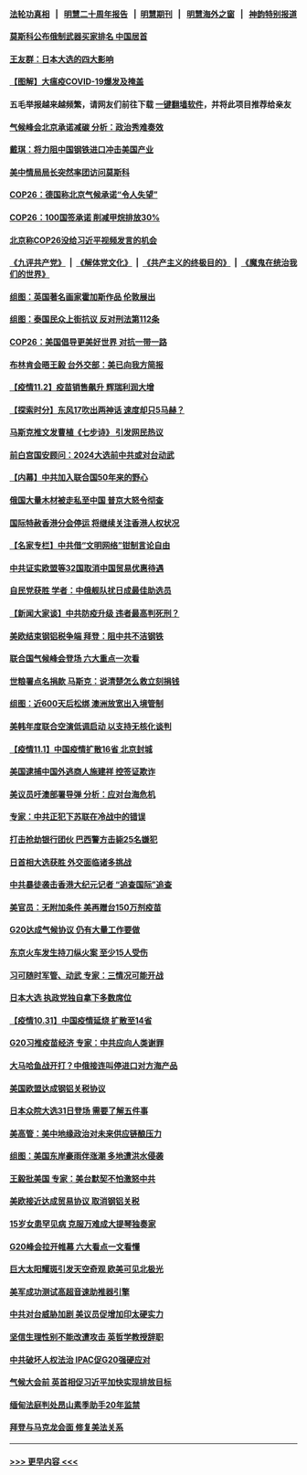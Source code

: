 #### [法轮功真相](https://github.com/gfw-breaker/truth/blob/master/README.md?t=0) &nbsp;&nbsp;|&nbsp;&nbsp; [明慧二十周年报告](https://github.com/gfw-breaker/mh-reports/blob/master/README.md?t=0) &nbsp;&nbsp;|&nbsp;&nbsp;[明慧期刊](https://github.com/gfw-breaker/mh-qikan) &nbsp;&nbsp;|&nbsp;&nbsp; [明慧海外之窗](https://github.com/gfw-breaker/mh-news/blob/master/README.md?t=0) &nbsp;&nbsp;|&nbsp;&nbsp; [神韵特别报道](https://github.com/gfw-breaker/mh-news/blob/master/shenyun.md?t=0)
#### [莫斯科公布俄制武器买家排名 中国居首](../pages/nsc418/n13348874.md?t=11031050) 
#### [王友群：日本大选的四大影响](../pages/nsc418/n13348950.md?t=11031050) 
#### [【图解】大瘟疫COVID-19爆发及掩盖](../pages/nsc418/n13348808.md?t=11031050) 
#### 五毛举报越来越频繁，请网友们前往下载 [一键翻墙软件](https://github.com/gfw-breaker/ssr-accounts)，并将此项目推荐给亲友
#### [气候峰会北京承诺减碳 分析：政治秀难奏效](../pages/nsc418/n13348241.md?t=11031050) 
#### [戴琪：将力阻中国钢铁进口冲击美国产业](../pages/nsc418/n13348766.md?t=11031050) 
#### [美中情局局长突然率团访问莫斯科](../pages/nsc418/n13348577.md?t=11031050) 
#### [COP26：德国称北京气候承诺“令人失望”](../pages/nsc418/n13348496.md?t=11031050) 
#### [COP26：100国签承诺 削减甲烷排放30%](../pages/nsc418/n13348529.md?t=11031050) 
#### [北京称COP26没给习近平视频发言的机会](../pages/nsc418/n13348336.md?t=11031050) 
#### [《九评共产党》](https://github.com/begood0513/9ping.md/blob/master/README.md) &nbsp;|&nbsp; [《解体党文化》](../../../../jtdwh.md/blob/master/README.md)  &nbsp;|&nbsp; [《共产主义的终极目的》](../../../../gczydzjmd.md/blob/master/README.md) &nbsp;|&nbsp; [《魔鬼在统治我们的世界》](../../../../mgztzwmdsj.md/blob/master/README.md) 
#### [组图：英国著名画家霍加斯作品 伦敦展出](../pages/nsc418/n13347565.md?t=11031050) 
#### [组图：泰国民众上街抗议 反对刑法第112条](../pages/nsc418/n13347886.md?t=11031050) 
#### [COP26：美国倡导更美好世界 对抗一带一路](../pages/nsc418/n13348076.md?t=11031050) 
#### [布林肯会晤王毅 台外交部：美已向我方简报](../pages/nsc418/n13348000.md?t=11031050) 
#### [【疫情11.2】疫苗销售飙升 辉瑞利润大增](../pages/nsc418/n13347423.md?t=11031050) 
#### [【探索时分】东风17吹出两神话 速度却只5马赫？](../pages/nsc418/n13346333.md?t=11031050) 
#### [马斯克推文发曹植《七步诗》 引发网民热议](../pages/nsc418/n13347485.md?t=11031050) 
#### [前白宫国安顾问：2024大选前中共或对台动武](../pages/nsc418/n13346728.md?t=11031050) 
#### [【内幕】中共加入联合国50年来的野心](../pages/nsc418/n13346043.md?t=11031050) 
#### [俄国大量木材被走私至中国 普京大怒令彻查](../pages/nsc418/n13346326.md?t=11031050) 
#### [国际特赦香港分会停运 将继续关注香港人权状况](../pages/nsc418/n13346542.md?t=11031050) 
#### [【名家专栏】中共借“文明网络”钳制言论自由](../pages/nsc418/n13345291.md?t=11031050) 
#### [中共证实欧盟等32国取消中国贸易优惠待遇](../pages/nsc418/n13345975.md?t=11031050) 
#### [自民党获胜 学者：中俄舰队扰日成最佳助选员](../pages/nsc418/n13345375.md?t=11031050) 
#### [【新闻大家谈】中共防疫升级 违者最高判死刑？](../pages/nsc418/n13345290.md?t=11031050) 
#### [美欧结束钢铝税争端 拜登：阻中共不洁钢铁](../pages/nsc418/n13345197.md?t=11031050) 
#### [联合国气候峰会登场 六大重点一次看](../pages/nsc418/n13345351.md?t=11031050) 
#### [世粮署点名捐款 马斯克：说清楚怎么救立刻捐钱](../pages/nsc418/n13345247.md?t=11031050) 
#### [组图：近600天后松绑 澳洲放宽出入境管制](../pages/nsc418/n13345072.md?t=11031050) 
#### [美韩年度联合空演低调启动 以支持无核化谈判](../pages/nsc418/n13344862.md?t=11031050) 
#### [【疫情11.1】中国疫情扩散16省 北京封城](../pages/nsc418/n13344723.md?t=11031050) 
#### [美国逮捕中国外逃商人施建祥 控签证欺诈](../pages/nsc418/n13344607.md?t=11031050) 
#### [美议员吁澳部署导弹 分析：应对台海危机](../pages/nsc418/n13344269.md?t=11031050) 
#### [专家：中共正犯下苏联在冷战中的错误](../pages/nsc418/n13344270.md?t=11031050) 
#### [打击抢劫银行团伙 巴西警方击毙25名嫌犯](../pages/nsc418/n13343849.md?t=11031050) 
#### [日首相大选获胜 外交面临诸多挑战](../pages/nsc418/n13343621.md?t=11031050) 
#### [中共暴徒袭击香港大纪元记者 “追查国际”追查](../pages/nsc418/n13343404.md?t=11031050) 
#### [美官员：无附加条件 美再赠台150万剂疫苗](../pages/nsc418/n13343364.md?t=11031050) 
#### [G20达成气候协议 仍有大量工作要做](../pages/nsc418/n13343164.md?t=11031050) 
#### [东京火车发生持刀纵火案 至少15人受伤](../pages/nsc418/n13343136.md?t=11031050) 
#### [习可随时军管、动武  专家：三情况可能开战](../pages/nsc418/n13343061.md?t=11031050) 
#### [日本大选 执政党独自拿下多数席位](../pages/nsc418/n13342997.md?t=11031050) 
#### [【疫情10.31】中国疫情延烧 扩散至14省](../pages/nsc418/n13342696.md?t=11031050) 
#### [G20习推疫苗经济 专家：中共应向人类谢罪](../pages/nsc418/n13341857.md?t=11031050) 
#### [大马哈鱼战开打？中俄接连叫停进口对方海产品](../pages/nsc418/n13341860.md?t=11031050) 
#### [美国欧盟达成钢铝关税协议](../pages/nsc418/n13341903.md?t=11031050) 
#### [日本众院大选31日登场 需要了解五件事](../pages/nsc418/n13341699.md?t=11031050) 
#### [美高管：美中地缘政治对未来供应链酿压力](../pages/nsc418/n13341619.md?t=11031050) 
#### [组图：美国东岸豪雨伴涨潮 多地遭洪水侵袭](../pages/nsc418/n13340612.md?t=11031050) 
#### [王毅批美国 专家：美台默契不怕激怒中共](../pages/nsc418/n13341346.md?t=11031050) 
#### [美欧接近达成贸易协议 取消钢铝关税](../pages/nsc418/n13341241.md?t=11031050) 
#### [15岁女患罕见病 克服万难成大提琴独奏家](../pages/nsc418/n13340934.md?t=11031050) 
#### [G20峰会拉开帷幕 六大看点一文看懂](../pages/nsc418/n13341124.md?t=11031050) 
#### [巨大太阳耀斑引发天空奇观 欧美可见北极光](../pages/nsc418/n13340893.md?t=11031050) 
#### [美军成功测试高超音速助推器引擎](../pages/nsc418/n13340592.md?t=11031050) 
#### [中共对台威胁加剧 美议员促增加印太硬实力](../pages/nsc418/n13340448.md?t=11031050) 
#### [坚信生理性别不能改遭攻击 英哲学教授辞职](../pages/nsc418/n13340275.md?t=11031050) 
#### [中共破坏人权法治 IPAC促G20强硬应对](../pages/nsc418/n13340199.md?t=11031050) 
#### [气候大会前 英首相促习近平加快实现排放目标](../pages/nsc418/n13339899.md?t=11031050) 
#### [缅甸法庭判处昂山素季助手20年监禁](../pages/nsc418/n13339896.md?t=11031050) 
#### [拜登与马克龙会面 修复美法关系](../pages/nsc418/n13339732.md?t=11031050) 

----
#### [ >>> 更早内容 <<< ](../indexes/nsc418-earlier.md)
